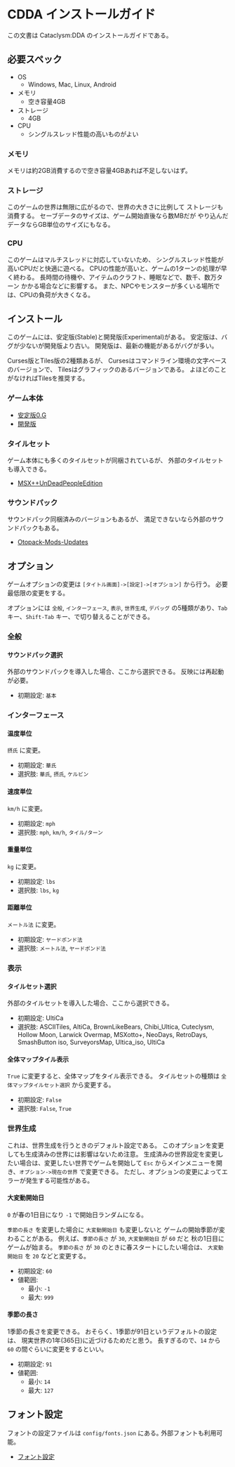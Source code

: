# CDDA インストールガイド
この文書は Cataclysm:DDA のインストールガイドである。

## 必要スペック

* OS
    * Windows, Mac, Linux, Android
* メモリ
    * 空き容量4GB
* ストレージ
    * 4GB
* CPU
    * シングルスレッド性能の高いものがよい

### メモリ
メモリは約2GB消費するので空き容量4GBあれば不足しないはず。

### ストレージ
このゲームの世界は無限に広がるので、世界の大きさに比例して
ストレージも消費する。
セーブデータのサイズは、ゲーム開始直後なら数MBだが
やり込んだデータならGB単位のサイズにもなる。

### CPU
このゲームはマルチスレッドに対応していないため、
シングルスレッド性能が高いCPUだと快適に遊べる。
CPUの性能が高いと、ゲームの1ターンの処理が早く終わる。
長時間の待機や、アイテムのクラフト、睡眠などで、数千、数万ターン
かかる場合などに影響する。
また、NPCやモンスターが多くいる場所では、CPUの負荷が大きくなる。

## インストール
このゲームには、安定版(Stable)と開発版(Experimental)がある。
安定版は、バグが少ないが開発版より古い。
開発版は、最新の機能があるがバグが多い。

Curses版とTiles版の2種類あるが、
Cursesはコマンドライン環境の文字ベースのバージョンで、
Tilesはグラフィックのあるバージョンである。
よほどのことがなければTilesを推奨する。

### ゲーム本体

* [安定版0.G](stable/0.G/INSTALL.md)
* [開発版](experimental/INSTALL.md)

### タイルセット
ゲーム本体にも多くのタイルセットが同梱されているが、
外部のタイルセットも導入できる。

* [MSX++UnDeadPeopleEdition](tilesets/UDP.md)

### サウンドパック
サウンドパック同梱済みのバージョンもあるが、
満足できないなら外部のサウンドパックもある。

* [Otopack-Mods-Updates](soundpack/OTOPACK-MODS-UPDATES.md)

## オプション
ゲームオプションの変更は `[タイトル画面]->[設定]->[オプション]` から行う。
必要最低限の変更をする。

オプションには `全般`, `インターフェース`, `表示`, `世界生成`, `デバッグ`
の5種類があり、`Tab` キー、`Shift-Tab` キー、で切り替えることができる。

### 全般

#### サウンドパック選択
外部のサウンドパックを導入した場合、ここから選択できる。
反映には再起動が必要。

* 初期設定: `基本`

### インターフェース

#### 温度単位
`摂氏` に変更。

* 初期設定: `華氏`
* 選択肢: `華氏`, `摂氏`, `ケルビン`

#### 速度単位
`km/h` に変更。

* 初期設定: `mph`
* 選択肢: `mph`, `km/h`, `タイル/ターン`

#### 重量単位
`kg` に変更。

* 初期設定: `lbs`
* 選択肢: `lbs`, `kg`

#### 距離単位
`メートル法` に変更。

* 初期設定: `ヤードポンド法`
* 選択肢: `メートル法`, `ヤードポンド法`

### 表示

#### タイルセット選択
外部のタイルセットを導入した場合、ここから選択できる。

* 初期設定: UltiCa
* 選択肢: ASCIITiles, AltiCa, BrownLikeBears, Chibi_Ultica,
Cuteclysm, Hollow Moon, Larwick Overmap, MSXotto+, NeoDays, RetroDays,
SmashButton iso, SurveyorsMap, Ultica_iso, UltiCa

#### 全体マップタイル表示
`True` に変更すると、全体マップをタイル表示できる。
タイルセットの種類は `全体マップタイルセット選択` から変更する。

* 初期設定: `False`
* 選択肢: `False`, `True`

### 世界生成
これは、世界生成を行うときのデフォルト設定である。
このオプションを変更しても生成済みの世界には影響はないため注意。
生成済みの世界設定を変更したい場合は、変更したい世界でゲームを開始して
`Esc` からメインメニューを開き、`オプション->現在の世界` で変更できる。
ただし、オプションの変更によってエラーが発生する可能性がある。

#### 大変動開始日
`0` が春の1日目になり `-1` で開始日ランダムになる。

`季節の長さ` を変更した場合に `大変動開始日` も変更しないと
ゲームの開始季節が変わることがある。
例えば、`季節の長さ` が `30`, `大変動開始日` が `60` だと
秋の1日目にゲームが始まる。
`季節の長さ` が `30` のときに春スタートにしたい場合は、
`大変動開始日` を `20` などと変更する。

* 初期設定: `60`
* 値範囲:
    * 最小: `-1`
    * 最大: `999`

#### 季節の長さ
1季節の長さを変更できる。
おそらく、1季節が91日というデフォルトの設定は、
現実世界の1年(365日)に近づけるためだと思う。
長すぎるので、`14` から `60` の間ぐらいに変更をするといい。

* 初期設定: `91`
* 値範囲:
    * 最小: `14`
    * 最大: `127`

## フォント設定
フォントの設定ファイルは `config/fonts.json` にある｡
外部フォントも利用可能。

* [フォント設定](fonts/CONFIG.md)
